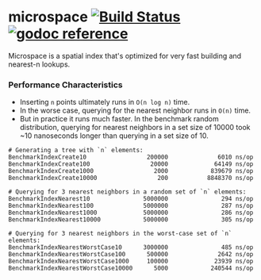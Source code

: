 # microspace [![Build Status](https://travis-ci.org/WatchBeam/microspace.svg?branch=master)](https://travis-ci.org/WatchBeam/microspace) [![godoc reference](https://godoc.org/github.com/WatchBeam/microspace?status.png)](https://godoc.org/github.com/WatchBeam/microspace)

Microspace is a spatial index that's optimized for very fast building and nearest-n lookups.

### Performance Characteristics

 - Inserting `n` points ultimately runs in `O(n log n)` time.
 - In the worse case, querying for the nearest neighbor runs in `O(n)` time.
 - But in practice it runs much faster. In the benchmark random distribution, querying for nearest neighbors in a set size of 10000 took ~10 nanoseconds longer than querying in a set size of 10.

```
# Generating a tree with `n` elements:
BenchmarkIndexCreate10                 200000              6010 ns/op
BenchmarkIndexCreate100                 20000             64149 ns/op
BenchmarkIndexCreate1000                 2000            839679 ns/op
BenchmarkIndexCreate10000                 200           8848370 ns/op

# Querying for 3 nearest neighbors in a random set of `n` elements:
BenchmarkIndexNearest10               5000000               294 ns/op
BenchmarkIndexNearest100              5000000               287 ns/op
BenchmarkIndexNearest1000             5000000               286 ns/op
BenchmarkIndexNearest10000            5000000               305 ns/op

# Querying for 3 nearest neighbors in the worst-case set of `n` elements:
BenchmarkIndexNearestWorstCase10      3000000               485 ns/op
BenchmarkIndexNearestWorstCase100      500000              2642 ns/op
BenchmarkIndexNearestWorstCase1000     100000             23939 ns/op
BenchmarkIndexNearestWorstCase10000      5000            240544 ns/op
```
